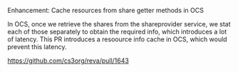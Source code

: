 Enhancement: Cache resources from share getter methods in OCS

In OCS, once we retrieve the shares from the shareprovider service, we stat each
of those separately to obtain the required info, which introduces a lot of
latency. This PR introduces a resoource info cache in OCS, which would prevent
this latency.

https://github.com/cs3org/reva/pull/1643
